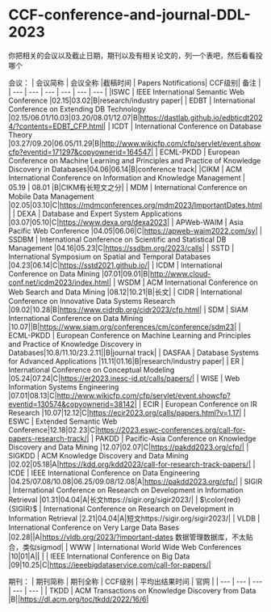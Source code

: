 # CCF-conference-and-journal-DDL-2023

你把相关的会议以及截止日期，期刊以及有相关论文的，列一个表吧，然后看看投哪个

会议：
| 会议简称 | 会议全称 |截稿时间 | Papers Notifications| CCF级别| 备注 |
| --- | --- | --- | --- | --- | --- |
|ISWC | IEEE International Semantic Web Conference |02.15|03.02|B|research/industry paper|
| EDBT | International Conference on Extending DB Technology |02.15/06.01/10.03|03.20/08.01/12.07|B|https://dastlab.github.io/edbticdt2024/?contents=EDBT_CFP.html|
| ICDT | International Conference on Database Theory |03.27/09.20|06.05/11.29|B|http://www.wikicfp.com/cfp/servlet/event.showcfp?eventid=171297&copyownerid=164547|
| ECML-PKDD | European Conference on Machine Learning and Principles and Practice of Knowledge Discovery in Databases|04.06|06.14|B|conference track|
|CIKM | ACM International Conference on Information and Knowledge Management  | 05.19 | 08.01 |B|CIKM有长短文之分|
| MDM | International Conference on Mobile Data Management |02.05|03.10|C|https://mdmconferences.org/mdm2023/ImportantDates.html|
| DEXA | Database and Expert System Applications |03.07|05.10|C|https://www.dexa.org/dexa2023|
| APWeb-WAIM | Asia Pacific Web Conference |04.05|06.06|C|https://apweb-waim2022.com/sy|
| SSDBM | International Conference on Scientific and Statistical DB Management |04.16|05.23|C|https://ssdbm.org/2023/calls|
| SSTD | International Symposium on Spatial and Temporal Databases |04.23|06.14|C|https://sstd2021.github.io/|
| ICDM | International Conference on Data Mining |07.01|09.01|B|http://www.cloud-conf.net/icdm2023/index.html|
| WSDM | ACM International Conference on Web Search and Data Mining |08.12|10.21|B|长文|
| CIDR | International Conference on Innovative Data Systems Research |09.02|10.28|B|https://www.cidrdb.org/cidr2023/cfp.html|
| SDM | SIAM International Conference on Data Mining |10.07||B|https://www.siam.org/conferences/cm/conference/sdm23|
| ECML-PKDD | European Conference on Machine Learning and Principles and Practice of Knowledge Discovery in Databases|10.8/11.10/23.2.11||B|journal track|
| DASFAA | Database Systems for Advanced Applications |11.11|01.16|B|research/industry paper|
| ER | International Conference on Conceptual Modeling |05.24|07.24|C|https://er2023.inesc-id.pt/calls/papers/|
| WISE | Web Information Systems Engineering |07.01|08.13|C|http://www.wikicfp.com/cfp/servlet/event.showcfp?eventid=130574&copyownerid=38142|
| ECIR | European Conference on IR Research |10.07|12.12|C|https://ecir2023.org/calls/papers.html?v=1.17|
| ESWC | Extended Semantic Web Conference|12.18|02.23|C|https://2023.eswc-conferences.org/call-for-papers-research-track/|
| PAKDD | Pacific-Asia Conference on Knowledge Discovery and Data Mining |12.07|02.07|C|https://pakdd2023.org/cfp/|
| SIGKDD | ACM Knowledge Discovery and Data Mining |02.02|05.18|A|https://kdd.org/kdd2023/call-for-research-track-papers/|
| ICDE | IEEE International Conference on Data Engineering |04.25/07.08/10.08|06.25/09.08/12.08|A|https://pakdd2023.org/cfp/|
| SIGIR | International Conference on Research on Development in Information Retrieval |01.31|04.04|A|长文https://sigir.org/sigir2023/|
| $\color{red}{SIGIR}$ | International Conference on Research on Development in Information Retrieval |2.21|04.04|A|短文https://sigir.org/sigir2023/|
| VLDB | International Conference on Very Large Data Bases |02.28||A|https://vldb.org/2023/?important-dates 数据管理数据库，不太贴合，类似sigmod|
| WWW | International World Wide Web Conferences |10|01|A||
|  | IEEE International Conference on Big Data |09|10.25|C|https://ieeebigdataservice.com/call-for-papers/|




期刊：
| 期刊简称 | 期刊全称 | CCF级别 | 平均出结果时间 | 官网 |
| --- | --- | --- | --- | --- |
| TKDD | ACM Transactions on Knowledge Discovery from Data |B||https://dl.acm.org/toc/tkdd/2022/16/6|

